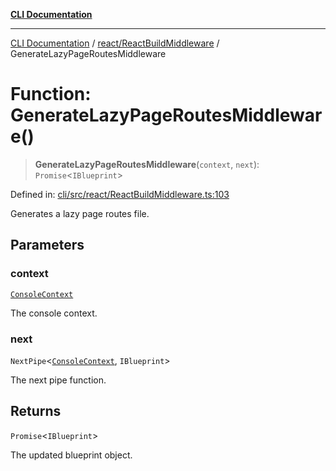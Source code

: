 [**CLI Documentation**](../../../README.md)

***

[CLI Documentation](../../../README.md) / [react/ReactBuildMiddleware](../README.md) / GenerateLazyPageRoutesMiddleware

# Function: GenerateLazyPageRoutesMiddleware()

> **GenerateLazyPageRoutesMiddleware**(`context`, `next`): `Promise`\<`IBlueprint`\>

Defined in: [cli/src/react/ReactBuildMiddleware.ts:103](https://github.com/stonemjs/cli/blob/f139573d7f6e29779d41fb031ed261bfcad59d09/src/react/ReactBuildMiddleware.ts#L103)

Generates a lazy page routes file.

## Parameters

### context

[`ConsoleContext`](../../../declarations/interfaces/ConsoleContext.md)

The console context.

### next

`NextPipe`\<[`ConsoleContext`](../../../declarations/interfaces/ConsoleContext.md), `IBlueprint`\>

The next pipe function.

## Returns

`Promise`\<`IBlueprint`\>

The updated blueprint object.
